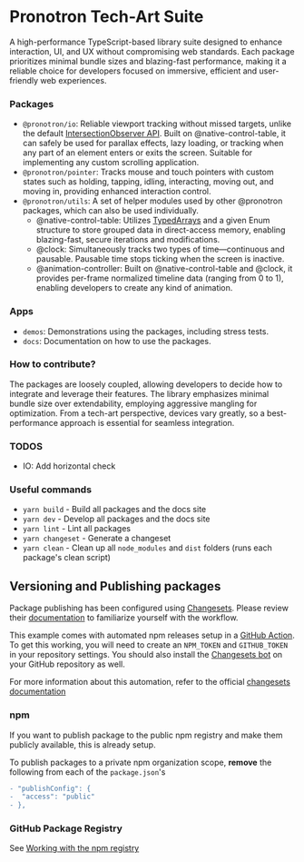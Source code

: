 # Pronotron Tech-Art Suite

A high-performance TypeScript-based library suite designed to enhance interaction, UI, and UX without compromising web standards. Each package prioritizes minimal bundle sizes and blazing-fast performance, making it a reliable choice for developers focused on immersive, efficient and user-friendly web experiences.

### Packages

- `@pronotron/io`: Reliable viewport tracking without missed targets, unlike the default [IntersectionObserver API](https://developer.mozilla.org/en-US/docs/Web/API/Intersection_Observer_API). Built on @native-control-table, it can safely be used for parallax effects, lazy loading, or tracking when any part of an element enters or exits the screen. Suitable for implementing any custom scrolling application.
- `@pronotron/pointer`: Tracks mouse and touch pointers with custom states such as holding, tapping, idling, interacting, moving out, and moving in, providing enhanced interaction control.
- `@pronotron/utils`: A set of helper modules used by other @pronotron packages, which can also be used individually.
	- @native-control-table: Utilizes [TypedArrays](https://developer.mozilla.org/en-US/docs/Web/JavaScript/Reference/Global_Objects/TypedArray#typedarray_objects) and a given Enum structure to store grouped data in direct-access memory, enabling blazing-fast, secure iterations and modifications.
	- @clock: Simultaneously tracks two types of time—continuous and pausable. Pausable time stops ticking when the screen is inactive.
	- @animation-controller: Built on @native-control-table and @clock, it provides per-frame normalized timeline data (ranging from 0 to 1), enabling developers to create any kind of animation.

### Apps

- `demos`: Demonstrations using the packages, including stress tests.
- `docs`: Documentation on how to use the packages.

### How to contribute?

The packages are loosely coupled, allowing developers to decide how to integrate and leverage their features. The library emphasizes minimal bundle size over extendability, employing aggressive mangling for optimization. From a tech-art perspective, devices vary greatly, so a best-performance approach is essential for seamless integration.

### TODOS
- IO: Add horizontal check

### Useful commands

- `yarn build` - Build all packages and the docs site
- `yarn dev` - Develop all packages and the docs site
- `yarn lint` - Lint all packages
- `yarn changeset` - Generate a changeset
- `yarn clean` - Clean up all `node_modules` and `dist` folders (runs each package's clean script)

## Versioning and Publishing packages

Package publishing has been configured using [Changesets](https://github.com/changesets/changesets). Please review their [documentation](https://github.com/changesets/changesets#documentation) to familiarize yourself with the workflow.

This example comes with automated npm releases setup in a [GitHub Action](https://github.com/changesets/action). To get this working, you will need to create an `NPM_TOKEN` and `GITHUB_TOKEN` in your repository settings. You should also install the [Changesets bot](https://github.com/apps/changeset-bot) on your GitHub repository as well.

For more information about this automation, refer to the official [changesets documentation](https://github.com/changesets/changesets/blob/main/docs/automating-changesets.md)

### npm

If you want to publish package to the public npm registry and make them publicly available, this is already setup.

To publish packages to a private npm organization scope, **remove** the following from each of the `package.json`'s

```diff
- "publishConfig": {
-  "access": "public"
- },
```

### GitHub Package Registry

See [Working with the npm registry](https://docs.github.com/en/packages/working-with-a-github-packages-registry/working-with-the-npm-registry#publishing-a-package-using-publishconfig-in-the-packagejson-file)
